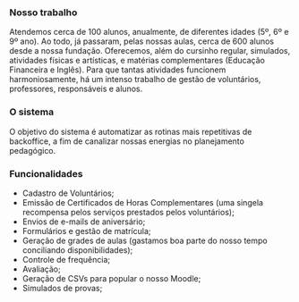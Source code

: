 ### Nosso trabalho

Atendemos cerca de 100 alunos, anualmente, de diferentes idades (5º, 6º e 9º ano). Ao todo, já passaram, pelas nossas aulas, cerca de 600 alunos desde a nossa fundação. Oferecemos, além do cursinho regular, simulados, atividades físicas e artísticas, e matérias complementares (Educação Financeira e Inglês). Para que tantas atividades funcionem harmoniosamente, há um intenso trabalho de gestão de voluntários, professores, responsáveis e alunos.

### O sistema

O objetivo do sistema é automatizar as rotinas mais repetitivas de backoffice, a fim de canalizar nossas energias no planejamento pedagógico.

### Funcionalidades

* Cadastro de Voluntários;
* Emissão de Certificados de Horas Complementares (uma singela recompensa pelos serviços prestados pelos voluntários);
* Envios de e-mails de aniversário;
* Formulários e gestão de matrícula;
* Geração de grades de aulas (gastamos boa parte do nosso tempo conciliando disponibilidades);
* Controle de frequência;
* Avaliação;
* Geração de CSVs para popular o nosso Moodle;
* Simulados de provas;
